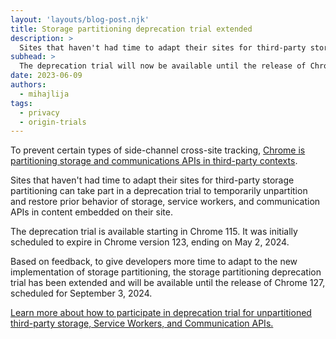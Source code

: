 ```yaml
---
layout: 'layouts/blog-post.njk'
title: Storage partitioning deprecation trial extended
description: >
  Sites that haven't had time to adapt their sites for third-party storage partitioning can take part in a deprecation trial to temporarily unpartition and restore prior behavior of storage, service workers, and communication APIs in content embedded on their site. 
subhead: >
  The deprecation trial will now be available until the release of Chrome 127, scheduled for September 3, 2024.
date: 2023-06-09
authors:
  - mihajlija
tags:
  - privacy
  - origin-trials
---
```


To prevent certain types of side-channel cross-site tracking,
[Chrome is partitioning storage and communications APIs in third-party contexts](/docs/privacy-sandbox/storage-partitioning/).

Sites that haven't had time to adapt their sites for third-party storage
partitioning can take part in a deprecation trial to temporarily unpartition and
restore prior behavior of storage, service workers, and communication APIs in
content embedded on their site.

The deprecation trial is available starting in Chrome 115. It was initially
scheduled to expire in Chrome version 123, ending on May 2, 2024.

Based on feedback, to give developers more time to adapt to the new
implementation of storage partitioning, the storage partitioning deprecation
trial has been extended and will be available until the release of Chrome 127,
scheduled for September 3, 2024.

[Learn more about how to participate in deprecation trial for unpartitioned third-party storage, Service Workers, and Communication APIs.](/blog/storage-partitioning-deprecation-trial/)